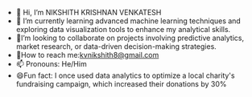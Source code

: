 - 👋 Hi, I’m NIKSHITH KRISHNAN VENKATESH
- 👀 I’m currently learning advanced machine learning techniques and exploring data visualization tools to enhance my analytical skills.
- 🌱I’m looking to collaborate on projects involving predictive analytics, market research, or data-driven decision-making strategies.
- 💞️How to reach me:kvnikshith8@gmail.com
- 📫 Pronouns: He/Him 
- 😄Fun fact: I once used data analytics to optimize a local charity's fundraising campaign, which increased their donations by 30%

<!---
nikshith49/nikshith49 is a ✨ special ✨ repository because its `README.md` (this file) appears on your GitHub profile.
You can click the Preview link to take a look at your changes.
--->
